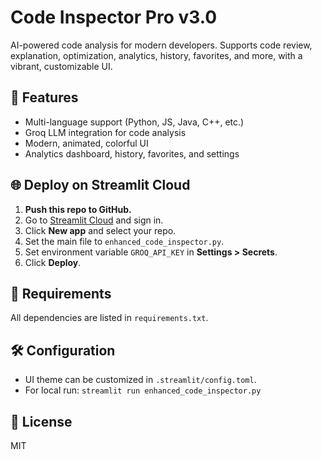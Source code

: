 # Code Inspector Pro v3.0

AI-powered code analysis for modern developers. Supports code review, explanation, optimization, analytics, history, favorites, and more, with a vibrant, customizable UI.

## 🚀 Features
- Multi-language support (Python, JS, Java, C++, etc.)
- Groq LLM integration for code analysis
- Modern, animated, colorful UI
- Analytics dashboard, history, favorites, and settings

## 🌐 Deploy on Streamlit Cloud

1. **Push this repo to GitHub.**
2. Go to [Streamlit Cloud](https://streamlit.io/cloud) and sign in.
3. Click **New app** and select your repo.
4. Set the main file to `enhanced_code_inspector.py`.
5. Set environment variable `GROQ_API_KEY` in **Settings > Secrets**.
6. Click **Deploy**.

## 📝 Requirements
All dependencies are listed in `requirements.txt`.

## 🛠️ Configuration
- UI theme can be customized in `.streamlit/config.toml`.
- For local run: `streamlit run enhanced_code_inspector.py`

## 📄 License
MIT 